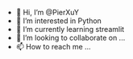 - 👋 Hi, I’m @PierXuY
- 👀 I’m interested in Python
- 🌱 I’m currently learning streamlit
- 💞️ I’m looking to collaborate on ...
- 📫 How to reach me ...

<!---
PierXuY/PierXuY is a ✨ special ✨ repository because its `README.md` (this file) appears on your GitHub profile.
You can click the Preview link to take a look at your changes.
--->
